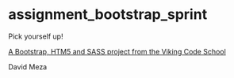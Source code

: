 assignment_bootstrap_sprint
===========================

Pick yourself up!

[A Bootstrap, HTM5 and SASS project from the Viking Code School](http://www.vikingcodeschool.com)

David Meza